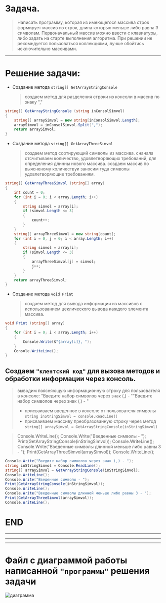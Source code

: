 #  Задача.

>Написать программу, которая из имеющегося массива строк формирует массив из строк,
длина которых меньше либо равна 3 символам. Первоначальный массив можно ввести с
клавиатуры, либо задать на старте выполнения алгоритма. При решении не рекомндуется
пользоваться коллекциями, лучше обойтись исключительно массивами.


---

# Решение задачи:

- Создание метода `string[] GetArrayStringConsole`

   >создаем метод для разделения строки из консоли в массив по знаку ","


```C#
string[] GetArrayStringConsole (string inConsolSimvol)
{
    string[] arraySimvol = new string[inConsolSimvol.Length];
    arraySimvol = inConsolSimvol.Split(",");
    return arraySimvol;
}
```

- Создание метода `string[] GetArrayThreeSimvol`

   >создаем метод сортирующий символы из массива.
сначала отсчитываем количество, удовлетворяющих требований, для определения длинны нового массива.
создаем массив по выясненому количествуи заносим туда символы удовлетворяющие требованиям.

```C#
string[] GetArrayThreeSimvol (string[] array)
{
    int count = 0;
    for (int i = 0; i < array.Length; i++)
    {
        string simvol = array[i];
        if (simvol.Length <= 3)
        {
            count++;
        }
    }
    string[] arrayThreeSimvol = new string[count];
    for (int i = 0, j = 0; i < array.Length; i++)
    {
        string simvol = array[i];
        if (simvol.Length <= 3)
        {
            arrayThreeSimvol[j] = simvol;
            j++;
        }
    }
    return arrayThreeSimvol;
}
```

- Создание метода `void Print`

   >создаем метод для вывода информации из массивов с использованием цеклического вывода каждого элемента массива.

```C#
void Print (string[] array)
{
    for (int i = 0; i < array.Length; i++)
    {
        Console.Write($"{array[i]}, ");
    }
    Console.WriteLine();
}
```

## Создаем `"клентский код"` для вызова методов и обработки информации через консоль.

  >выводим поясняющую информационную строку для пользователя в консоле: "Введите набор символов через знак (,) - ""Введите набор символов через знак (,) - "
  >- присваиваем введенное в консоле от пользователя символы `string inStringSimvol = console.ReadLine()`
  >- присваиваем массиву преобразованную строку через метод `string[] arraySimvol = GetArrayStringConsole(inStringSimvol)`

  >Console.WriteLine();
Console.Write("Введенные символы - ");
Print(GetArrayStringConsole(inStringSimvol));
Console.WriteLine();
Console.Write("Введенные символы длинной меньше либо равны 3 - ");
Print(GetArrayThreeSimvol(arraySimvol));
Console.WriteLine();


```C#
Console.Write("Введите набор символов через знак (,) - ");
string inStringSimvol = Console.ReadLine();
string[] arraySimvol = GetArrayStringConsole(inStringSimvol);
Console.WriteLine();
Console.Write("Введенные символы - ");
Print(GetArrayStringConsole(inStringSimvol));
Console.WriteLine();
Console.Write("Введенные символы длинной меньше либо равны 3 - ");
Print(GetArrayThreeSimvol(arraySimvol));
Console.WriteLine();
```


# **END**

---
---
---

# Файл с диаграммой работы написанной `"программы"` решения задачи


![диаграмма](/control4)


